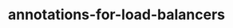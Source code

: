 ---
title: annotations-for-load-balancers
displayName: Annotations for Load Balancers
order: 70
published: true
redirect: /cloud/networking/load-balancers/use-annotations-for-load-balancers
---